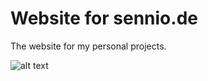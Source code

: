 # Website for sennio.de

The website for my personal projects.

![alt text](public/assets/projects/homeofsennio/homeofsennio_thumb.webp?raw=true "HomeOfSennio")
